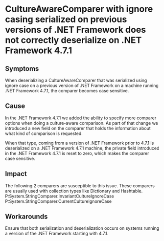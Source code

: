 # CultureAwareComparer with ignore casing serialized on previous versions of .NET Framework does not correctly deserialize on .NET Framework 4.7.1 

## Symptoms

When deserializing a CultureAwareComparer that was serialized using ignore case on a previous version of .NET Framework on a machine running .NET Framework 4.7.1, the comparer becomes case sensitive.

## Cause

In the .NET Framework 4.7.1 we added the ability to specify more comparer options when doing a culture-aware comparison. 
As part of that change we introduced a new field on the comparer that holds the information about what kind of comparison is requested.

When that type, coming from a version of .NET Framework prior to 4.7.1 is deserialized on a .NET Framework 4.7.1 machine, the private field introduced in the .NET Framework 4.7.1 is reset to zero, which makes the comparer case sensitive.

## Impact

The following 2 comparers are susceptible to this issue. These comparers are usually used with collection types like Dictionary and Hashtable.
P:System.StringComparer.InvariantCultureIgnoreCase
P:System.StringComparer.CurrentCultureIgnoreCase

## Workarounds

Ensure that both serialization and deserialization occurs on systems running a version of the .NET Framework starting with 4.7.1.
